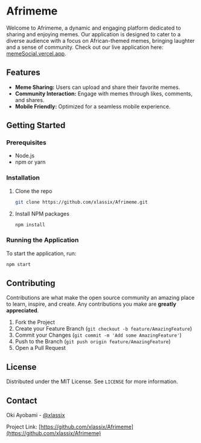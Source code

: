 
# Afrimeme

Welcome to Afrimeme, a dynamic and engaging platform dedicated to sharing and enjoying memes. Our application is designed to cater to a diverse audience with a focus on African-themed memes, bringing laughter and a sense of community. Check out our live application here: [memeSocial.vercel.app](https://memeSocial.vercel.app).

## Features

- **Meme Sharing:** Users can upload and share their favorite memes.
- **Community Interaction:** Engage with memes through likes, comments, and shares.
- **Mobile Friendly:** Optimized for a seamless mobile experience.

## Getting Started

### Prerequisites

- Node.js
- npm or yarn

### Installation

1. Clone the repo
   ```sh
   git clone https://github.com/xlassix/Afrimeme.git
   ```
2. Install NPM packages
   ```sh
   npm install
   ```

### Running the Application

To start the application, run:
   ```sh
   npm start
   ```

## Contributing

Contributions are what make the open source community an amazing place to learn, inspire, and create. Any contributions you make are **greatly appreciated**.

1. Fork the Project
2. Create your Feature Branch (`git checkout -b feature/AmazingFeature`)
3. Commit your Changes (`git commit -m 'Add some AmazingFeature'`)
4. Push to the Branch (`git push origin feature/AmazingFeature`)
5. Open a Pull Request

## License

Distributed under the MIT License. See `LICENSE` for more information.

## Contact

Oki Ayobami - [@xlassix](https://linkedin.com/in/xlassix)

Project Link: [https://github.com/xlassix/Afrimeme](https://github.com/xlassix/Afrimeme)
